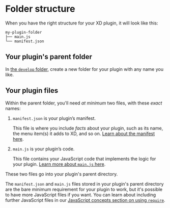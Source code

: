 # Folder structure

When you have the right structure for your XD plugin, it will look like this:

```
my-plugin-folder
├── main.js
└── manifest.json
```

## Your plugin's parent folder

In [the `develop` folder](/develop/plugin-development/plugin-structure/location/#the-develop-folder), create a new folder for your plugin with any name you like.

## Your plugin files

Within the parent folder, you'll need _at minimum_ two files, with these _exact_ names:

1.  `manifest.json` is your plugin’s manifest.


    This file is where you include _facts_ about your plugin, such as its name, the menu item(s) it adds to XD, and so on. [Learn about the manifest here](/develop/plugin-development/plugin-structure/manifest/).

1.  `main.js` is your plugin’s code.


    This file contains your JavaScript code that implements the logic for your plugin. [Learn more about `main.js` here](/develop/plugin-development/plugin-structure/handlers/).

These two files go into your plugin's parent directory.

The `manifest.json` and `main.js` files stored in your plugin's parent directory are the bare minimum requirement for your plugin to work, but it's possible to have more JavaScript files if you want. You can learn about including further JavaScript files in our [JavaScript concepts section on using `require`](/develop/plugin-development/javascript-and-xd/javascript-support/#can-i-use-require).
